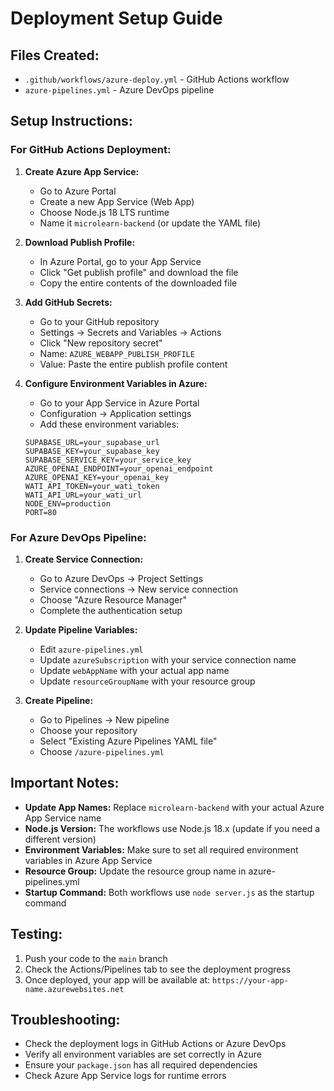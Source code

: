 # Deployment Setup Guide

## Files Created:
- `.github/workflows/azure-deploy.yml` - GitHub Actions workflow
- `azure-pipelines.yml` - Azure DevOps pipeline

## Setup Instructions:

### For GitHub Actions Deployment:

1. **Create Azure App Service:**
   - Go to Azure Portal
   - Create a new App Service (Web App)
   - Choose Node.js 18 LTS runtime
   - Name it `microlearn-backend` (or update the YAML file)

2. **Download Publish Profile:**
   - In Azure Portal, go to your App Service
   - Click "Get publish profile" and download the file
   - Copy the entire contents of the downloaded file

3. **Add GitHub Secrets:**
   - Go to your GitHub repository
   - Settings → Secrets and Variables → Actions
   - Click "New repository secret"
   - Name: `AZURE_WEBAPP_PUBLISH_PROFILE`
   - Value: Paste the entire publish profile content

4. **Configure Environment Variables in Azure:**
   - Go to your App Service in Azure Portal
   - Configuration → Application settings
   - Add these environment variables:
   ```
   SUPABASE_URL=your_supabase_url
   SUPABASE_KEY=your_supabase_key
   SUPABASE_SERVICE_KEY=your_service_key
   AZURE_OPENAI_ENDPOINT=your_openai_endpoint
   AZURE_OPENAI_KEY=your_openai_key
   WATI_API_TOKEN=your_wati_token
   WATI_API_URL=your_wati_url
   NODE_ENV=production
   PORT=80
   ```

### For Azure DevOps Pipeline:

1. **Create Service Connection:**
   - Go to Azure DevOps → Project Settings
   - Service connections → New service connection
   - Choose "Azure Resource Manager"
   - Complete the authentication setup

2. **Update Pipeline Variables:**
   - Edit `azure-pipelines.yml`
   - Update `azureSubscription` with your service connection name
   - Update `webAppName` with your actual app name
   - Update `resourceGroupName` with your resource group

3. **Create Pipeline:**
   - Go to Pipelines → New pipeline
   - Choose your repository
   - Select "Existing Azure Pipelines YAML file"
   - Choose `/azure-pipelines.yml`

## Important Notes:

- **Update App Names:** Replace `microlearn-backend` with your actual Azure App Service name
- **Node.js Version:** The workflows use Node.js 18.x (update if you need a different version)
- **Environment Variables:** Make sure to set all required environment variables in Azure App Service
- **Resource Group:** Update the resource group name in azure-pipelines.yml
- **Startup Command:** Both workflows use `node server.js` as the startup command

## Testing:

1. Push your code to the `main` branch
2. Check the Actions/Pipelines tab to see the deployment progress
3. Once deployed, your app will be available at: `https://your-app-name.azurewebsites.net`

## Troubleshooting:

- Check the deployment logs in GitHub Actions or Azure DevOps
- Verify all environment variables are set correctly in Azure
- Ensure your `package.json` has all required dependencies
- Check Azure App Service logs for runtime errors
